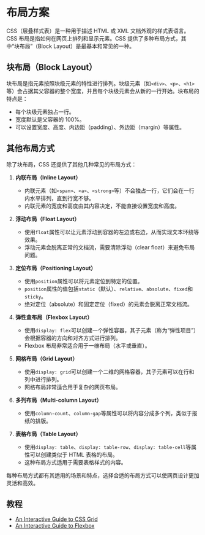 # 布局方案

CSS（层叠样式表）是一种用于描述 HTML 或 XML 文档外观的样式表语言。CSS 布局是指如何在网页上排列和显示元素。CSS 提供了多种布局方式，其中“块布局”（Block Layout）是最基本和常见的一种。

## 块布局（Block Layout）

块布局是指元素按照块级元素的特性进行排列。块级元素（如`<div>`、`<p>`、`<h1>`等）会占据其父容器的整个宽度，并且每个块级元素会从新的一行开始。块布局的特点是：

- 每个块级元素独占一行。
- 宽度默认是父容器的 100%。
- 可以设置宽度、高度、内边距（padding）、外边距（margin）等属性。

## 其他布局方式

除了块布局，CSS 还提供了其他几种常见的布局方式：

1. **内联布局（Inline Layout）**

   - 内联元素（如`<span>`、`<a>`、`<strong>`等）不会独占一行，它们会在一行内水平排列，直到行宽不够。
   - 内联元素的宽度和高度由其内容决定，不能直接设置宽度和高度。

2. **浮动布局（Float Layout）**

   - 使用`float`属性可以让元素浮动到容器的左边或右边，从而实现文本环绕等效果。
   - 浮动元素会脱离正常的文档流，需要清除浮动（clear float）来避免布局问题。

3. **定位布局（Positioning Layout）**

   - 使用`position`属性可以将元素定位到特定的位置。
   - `position`属性的值包括`static`（默认）、`relative`、`absolute`、`fixed`和`sticky`。
   - 绝对定位（absolute）和固定定位（fixed）的元素会脱离正常文档流。

4. **弹性盒布局（Flexbox Layout）**

   - 使用`display: flex`可以创建一个弹性容器，其子元素（称为“弹性项目”）会根据容器的方向和对齐方式进行排列。
   - Flexbox 布局非常适合用于一维布局（水平或垂直）。

5. **网格布局（Grid Layout）**

   - 使用`display: grid`可以创建一个二维的网格容器，其子元素可以在行和列中进行排列。
   - 网格布局非常适合用于复杂的网页布局。

6. **多列布局（Multi-column Layout）**

   - 使用`column-count`、`column-gap`等属性可以将内容分成多个列，类似于报纸的排版。

7. **表格布局（Table Layout）**

   - 使用`display: table`、`display: table-row`、`display: table-cell`等属性可以创建类似于 HTML 表格的布局。
   - 这种布局方式适用于需要表格样式的内容。

每种布局方式都有其适用的场景和特点，选择合适的布局方式可以使网页设计更加灵活和高效。

## 教程

- [An Interactive Guide to CSS Grid](https://www.joshwcomeau.com/css/interactive-guide-to-grid/)
- [An Interactive Guide to Flexbox](https://www.joshwcomeau.com/css/interactive-guide-to-flexbox/)